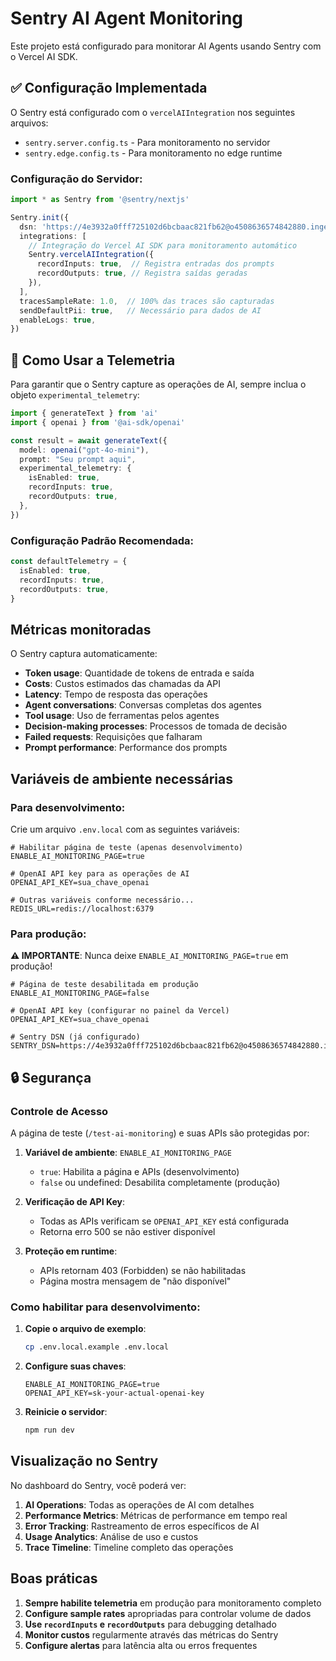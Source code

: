 # Sentry AI Agent Monitoring

Este projeto está configurado para monitorar AI Agents usando Sentry com o Vercel AI SDK.

## ✅ Configuração Implementada

O Sentry está configurado com o `vercelAIIntegration` nos seguintes arquivos:
- `sentry.server.config.ts` - Para monitoramento no servidor
- `sentry.edge.config.ts` - Para monitoramento no edge runtime

### Configuração do Servidor:

```typescript
import * as Sentry from '@sentry/nextjs'

Sentry.init({
  dsn: 'https://4e3932a0fff725102d6bcbaac821fb62@o4508636574842880.ingest.us.sentry.io/4510063897870336',
  integrations: [
    // Integração do Vercel AI SDK para monitoramento automático
    Sentry.vercelAIIntegration({
      recordInputs: true,  // Registra entradas dos prompts
      recordOutputs: true, // Registra saídas geradas
    }),
  ],
  tracesSampleRate: 1.0,  // 100% das traces são capturadas
  sendDefaultPii: true,   // Necessário para dados de AI
  enableLogs: true,
})
```

## 🔧 Como Usar a Telemetria

Para garantir que o Sentry capture as operações de AI, sempre inclua o objeto `experimental_telemetry`:

```typescript
import { generateText } from 'ai'
import { openai } from '@ai-sdk/openai'

const result = await generateText({
  model: openai("gpt-4o-mini"),
  prompt: "Seu prompt aqui",
  experimental_telemetry: {
    isEnabled: true,
    recordInputs: true,
    recordOutputs: true,
  },
})
```

### Configuração Padrão Recomendada:

```typescript
const defaultTelemetry = {
  isEnabled: true,
  recordInputs: true,
  recordOutputs: true,
}
```

## Métricas monitoradas

O Sentry captura automaticamente:

- **Token usage**: Quantidade de tokens de entrada e saída
- **Costs**: Custos estimados das chamadas da API
- **Latency**: Tempo de resposta das operações
- **Agent conversations**: Conversas completas dos agentes
- **Tool usage**: Uso de ferramentas pelos agentes
- **Decision-making processes**: Processos de tomada de decisão
- **Failed requests**: Requisições que falharam
- **Prompt performance**: Performance dos prompts

## Variáveis de ambiente necessárias

### Para desenvolvimento:

Crie um arquivo `.env.local` com as seguintes variáveis:

```env
# Habilitar página de teste (apenas desenvolvimento)
ENABLE_AI_MONITORING_PAGE=true

# OpenAI API key para as operações de AI
OPENAI_API_KEY=sua_chave_openai

# Outras variáveis conforme necessário...
REDIS_URL=redis://localhost:6379
```

### Para produção:

**⚠️ IMPORTANTE**: Nunca deixe `ENABLE_AI_MONITORING_PAGE=true` em produção!

```env
# Página de teste desabilitada em produção
ENABLE_AI_MONITORING_PAGE=false

# OpenAI API key (configurar no painel da Vercel)
OPENAI_API_KEY=sua_chave_openai

# Sentry DSN (já configurado)
SENTRY_DSN=https://4e3932a0fff725102d6bcbaac821fb62@o4508636574842880.ingest.us.sentry.io/4510063897870336
```

## 🔒 Segurança

### Controle de Acesso

A página de teste (`/test-ai-monitoring`) e suas APIs são protegidas por:

1. **Variável de ambiente**: `ENABLE_AI_MONITORING_PAGE`
   - `true`: Habilita a página e APIs (desenvolvimento)
   - `false` ou undefined: Desabilita completamente (produção)

2. **Verificação de API Key**: 
   - Todas as APIs verificam se `OPENAI_API_KEY` está configurada
   - Retorna erro 500 se não estiver disponível

3. **Proteção em runtime**:
   - APIs retornam 403 (Forbidden) se não habilitadas
   - Página mostra mensagem de "não disponível"

### Como habilitar para desenvolvimento:

1. **Copie o arquivo de exemplo**:
   ```bash
   cp .env.local.example .env.local
   ```

2. **Configure suas chaves**:
   ```env
   ENABLE_AI_MONITORING_PAGE=true
   OPENAI_API_KEY=sk-your-actual-openai-key
   ```

3. **Reinicie o servidor**:
   ```bash
   npm run dev
   ```

## Visualização no Sentry

No dashboard do Sentry, você poderá ver:

1. **AI Operations**: Todas as operações de AI com detalhes
2. **Performance Metrics**: Métricas de performance em tempo real
3. **Error Tracking**: Rastreamento de erros específicos de AI
4. **Usage Analytics**: Análise de uso e custos
5. **Trace Timeline**: Timeline completo das operações

## Boas práticas

1. **Sempre habilite telemetria** em produção para monitoramento completo
2. **Configure sample rates** apropriadas para controlar volume de dados
3. **Use `recordInputs` e `recordOutputs`** para debugging detalhado
4. **Monitor custos** regularmente através das métricas do Sentry
5. **Configure alertas** para latência alta ou erros frequentes